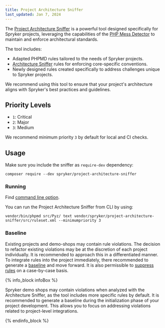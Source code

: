 ```yaml
---
title: Project Architecture Sniffer
last_updated: Jan 7, 2024
---
```


The [Project Architecture Sniffer](https://github.com/spryker/project-architecture-sniffer) is a powerful tool designed specifically for Spryker projects, leveraging the capabilities of the [PHP Mess Detector](https://phpmd.org) to maintain and enforce architectural standards.

The tool includes:

* Adapted PHPMD rules tailored to the needs of Spryker projects.
* [Architecture Sniffer](https://github.com/spryker/architecture-sniffer) rules for enforcing core-specific conventions.
* Newly designed rules created specifically to address challenges unique to Spryker projects.

We recommend using this tool to ensure that your project's architecture aligns with Spryker's best practices and guidelines.

## Priority Levels
- `1`: Сritical
- `2`: Major
- `3`: Medium

We recommend minimum priority `3` by default for local and CI checks.

## Usage

Make sure you include the sniffer as `require-dev` dependency:
```
composer require --dev spryker/project-architecture-sniffer
```

### Running

Find [command line option](https://phpmd.org/documentation/index.html).

You can run the Project Architecture Sniffer from CLI by using:
```
vendor/bin/phpmd src/Pyz/ text vendor/spryker/project-architecture-sniffer/src/ruleset.xml --minimumpriority 3
```

### Baseline

Existing projects and demo-shops may contain rule violations.
The decision to refactor existing violations may be at the discretion of each project individually.
It is recommended to approach this in a differentiated manner.
To integrate rules into the project immediately, there recommended to generate a [baseline](https://phpmd.org/documentation/#baseline) and move forward.
It is also permissible to [suppress rules](https://phpmd.org/documentation/suppress-warnings.html) on a case-by-case basis.

{% info_block infoBox %}

Spryker demo shops may contain violations when analyzed with the Architecture Sniffer, as the tool includes more specific rules by default. 
It is recommended to generate a baseline during the initialization phase of your project development. 
This allows you to focus on addressing violations related to project-level integrations.

{% endinfo_block %}